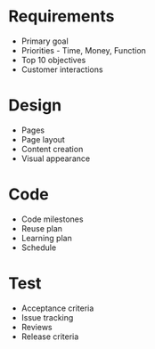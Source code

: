 # Requirements
* Primary goal
* Priorities - Time, Money, Function
* Top 10 objectives
* Customer interactions
# Design
* Pages
* Page layout
* Content creation
* Visual appearance
# Code
* Code milestones
* Reuse plan
* Learning plan
* Schedule
# Test
* Acceptance criteria
* Issue tracking
* Reviews
* Release criteria
